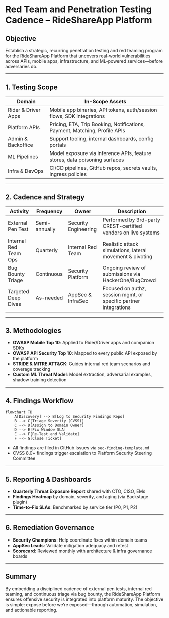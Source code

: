 # Red Team and Penetration Testing Cadence – RideShareApp Platform

## Objective
Establish a strategic, recurring penetration testing and red teaming program for the RideShareApp Platform that uncovers real-world vulnerabilities across APIs, mobile apps, infrastructure, and ML-powered services—before adversaries do.

---

## 1. Testing Scope
| Domain              | In-Scope Assets                                                                 |
|---------------------|----------------------------------------------------------------------------------|
| Rider & Driver Apps | Mobile app binaries, API tokens, auth/session flows, SDK integrations          |
| Platform APIs       | Pricing, ETA, Trip Booking, Notifications, Payment, Matching, Profile APIs     |
| Admin & Backoffice  | Support tooling, internal dashboards, config portals                            |
| ML Pipelines        | Model exposure via inference APIs, feature stores, data poisoning surfaces      |
| Infra & DevOps      | CI/CD pipelines, GitHub repos, secrets vaults, ingress policies                 |

---

## 2. Cadence and Strategy
| Activity               | Frequency     | Owner              | Description                                                      |
|------------------------|---------------|--------------------|------------------------------------------------------------------|
| External Pen Test      | Semi-annually | Security Engineering | Performed by 3rd-party CREST-certified vendors on live systems   |
| Internal Red Team Ops  | Quarterly     | Internal Red Team   | Realistic attack simulations, lateral movement & pivoting        |
| Bug Bounty Triage      | Continuous    | Security Platform   | Ongoing review of submissions via HackerOne/BugCrowd             |
| Targeted Deep Dives    | As-needed     | AppSec & InfraSec   | Focused on authz, session mgmt, or specific partner integrations |

---

## 3. Methodologies
- **OWASP Mobile Top 10**: Applied to Rider/Driver apps and companion SDKs
- **OWASP API Security Top 10**: Mapped to every public API exposed by the platform
- **STRIDE & MITRE ATT&CK**: Guides internal red team scenarios and coverage tracking
- **Custom ML Threat Model**: Model extraction, adversarial examples, shadow training detection

---

## 4. Findings Workflow
```mermaid
flowchart TD
    A[Discovery] --> B[Log to Security Findings Repo]
    B --> C[Triage Severity (CVSS)]
    C --> D[Assign to Domain Owner]
    D --> E[Fix Window SLA]
    E --> F[Re-Test and Validate]
    F --> G[Close Ticket]
```
- All findings are filed in GitHub Issues via `sec-finding-template.md`
- CVSS 8.0+ findings trigger escalation to Platform Security Steering Committee

---

## 5. Reporting & Dashboards
- **Quarterly Threat Exposure Report** shared with CTO, CISO, EMs
- **Findings Heatmap** by domain, severity, and aging (via Backstage plugin)
- **Time-to-Fix SLAs**: Benchmarked by service tier (P0, P1, P2)

---

## 6. Remediation Governance
- **Security Champions**: Help coordinate fixes within domain teams
- **AppSec Leads**: Validate mitigation adequacy and retest
- **Scorecard**: Reviewed monthly with architecture & infra governance boards

---

## Summary
By embedding a disciplined cadence of external pen tests, internal red teaming, and continuous triage via bug bounty, the RideShareApp Platform ensures offensive security is integrated into platform maturity. The objective is simple: expose before we’re exposed—through automation, simulation, and actionable reporting.
